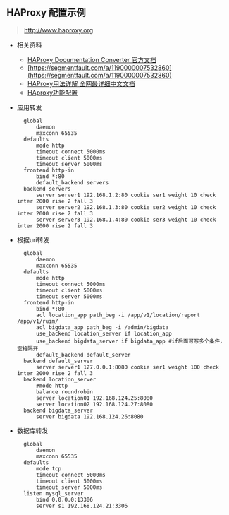## HAProxy 配置示例
> http://www.haproxy.org

- 相关资料
	- [HAProxy Documentation Converter 官方文档](http://cbonte.github.io/haproxy-dconv/)
	- [https://segmentfault.com/a/1190000007532860](https://segmentfault.com/a/1190000007532860)
	- [HAProxy用法详解 全网最详细中文文档](http://www.ttlsa.com/linux/haproxy-study-tutorial/)
	- [HAproxy功能配置](https://www.jianshu.com/p/8af373981cfe)

- 应用转发

        global
            daemon
            maxconn 65535
        defaults
            mode http
            timeout connect 5000ms
            timeout client 5000ms
            timeout server 5000ms
        frontend http-in
            bind *:80
            default_backend servers
        backend servers
            server server1 192.168.1.2:80 cookie ser1 weight 10 check inter 2000 rise 2 fall 3
            server server2 192.168.1.3:80 cookie ser2 weight 10 check inter 2000 rise 2 fall 3
            server server3 192.168.1.4:80 cookie ser3 weight 10 check inter 2000 rise 2 fall 3
- 根据uri转发

        global
            daemon
            maxconn 65535
        defaults
            mode http
            timeout connect 5000ms
            timeout client 5000ms
            timeout server 5000ms
        frontend http-in
            bind *:80
            acl location_app path_beg -i /app/v1/location/report /app/v1/ruim/
            acl bigdata_app path_beg -i /admin/bigdata
            use_backend location_server if location_app
            use_backend bigdata_server if bigdata_app #if后面可写多个条件，空格隔开
            default_backend default_server
        backend default_server
            server server1 127.0.0.1:8080 cookie ser1 weight 100 check inter 2000 rise 2 fall 3
        backend location_server
            #mode http
            balance roundrobin
            server location01 192.168.124.25:8080
            server location02 192.168.124.27:8080
        backend bigdata_server
            server bigdata 192.168.124.26:8080

- 数据库转发

        global
            daemon
            maxconn 65535
        defaults
            mode tcp
            timeout connect 5000ms
            timeout client 5000ms
            timeout server 5000ms
        listen mysql_server
            bind 0.0.0.0:13306
            server s1 192.168.124.21:3306
